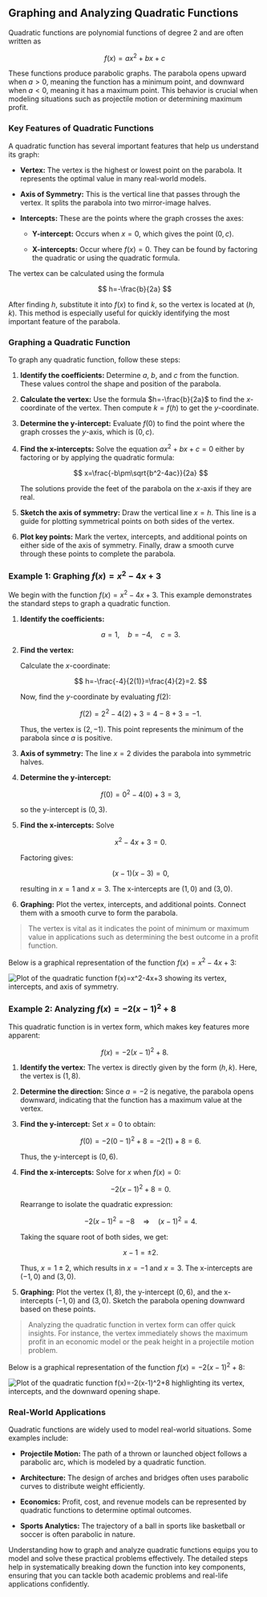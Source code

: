 ## Graphing and Analyzing Quadratic Functions

Quadratic functions are polynomial functions of degree 2 and are often written as

$$
f(x)=ax^2+bx+c
$$

These functions produce parabolic graphs. The parabola opens upward when $a>0$, meaning the function has a minimum point, and downward when $a<0$, meaning it has a maximum point. This behavior is crucial when modeling situations such as projectile motion or determining maximum profit.

### Key Features of Quadratic Functions

A quadratic function has several important features that help us understand its graph:

- **Vertex:** The vertex is the highest or lowest point on the parabola. It represents the optimal value in many real-world models.

- **Axis of Symmetry:** This is the vertical line that passes through the vertex. It splits the parabola into two mirror-image halves.

- **Intercepts:** These are the points where the graph crosses the axes:

  - **Y-intercept:** Occurs when $x=0$, which gives the point $(0, c)$.

  - **X-intercepts:** Occur where $f(x)=0$. They can be found by factoring the quadratic or using the quadratic formula.

The vertex can be calculated using the formula

$$
h=-\frac{b}{2a}
$$

After finding $h$, substitute it into $f(x)$ to find $k$, so the vertex is located at $(h, k)$. This method is especially useful for quickly identifying the most important feature of the parabola.

### Graphing a Quadratic Function

To graph any quadratic function, follow these steps:

1. **Identify the coefficients:** Determine $a$, $b$, and $c$ from the function. These values control the shape and position of the parabola.

2. **Calculate the vertex:** Use the formula $h=-\frac{b}{2a}$ to find the $x$-coordinate of the vertex. Then compute $k=f(h)$ to get the $y$-coordinate.

3. **Determine the y-intercept:** Evaluate $f(0)$ to find the point where the graph crosses the $y$-axis, which is $(0, c)$.

4. **Find the x-intercepts:** Solve the equation $ax^2+bx+c=0$ either by factoring or by applying the quadratic formula:

   $$
x=\frac{-b\pm\sqrt{b^2-4ac}}{2a}
   $$

   The solutions provide the feet of the parabola on the $x$-axis if they are real.

5. **Sketch the axis of symmetry:** Draw the vertical line $x=h$. This line is a guide for plotting symmetrical points on both sides of the vertex.

6. **Plot key points:** Mark the vertex, intercepts, and additional points on either side of the axis of symmetry. Finally, draw a smooth curve through these points to complete the parabola.

### Example 1: Graphing $f(x)=x^2-4x+3$

We begin with the function $f(x)=x^2-4x+3$. This example demonstrates the standard steps to graph a quadratic function.

1. **Identify the coefficients:**

   $$
a=1, \quad b=-4, \quad c=3.
   $$

2. **Find the vertex:**

   Calculate the $x$-coordinate:

   $$
h=-\frac{-4}{2(1)}=\frac{4}{2}=2.
   $$

   Now, find the $y$-coordinate by evaluating $f(2)$:

   $$
f(2)=2^2-4(2)+3=4-8+3=-1.
   $$

   Thus, the vertex is $(2,-1)$. This point represents the minimum of the parabola since $a$ is positive.

3. **Axis of symmetry:** The line $x=2$ divides the parabola into symmetric halves.

4. **Determine the y-intercept:**

   $$
f(0)=0^2-4(0)+3=3,
   $$

   so the y-intercept is $(0,3)$.

5. **Find the x-intercepts:** Solve

   $$
x^2-4x+3=0.
   $$

   Factoring gives:

   $$
(x-1)(x-3)=0,
   $$

   resulting in $x=1$ and $x=3$. The x-intercepts are $(1,0)$ and $(3,0)$.

6. **Graphing:** Plot the vertex, intercepts, and additional points. Connect them with a smooth curve to form the parabola.

> The vertex is vital as it indicates the point of minimum or maximum value in applications such as determining the best outcome in a profit function.

Below is a graphical representation of the function $f(x)=x^2-4x+3$:


![Plot of the quadratic function f(x)=x^2-4x+3 showing its vertex, intercepts, and axis of symmetry.](images/plot_1_03-04-lesson-graphing-and-analyzing-quadratic-functions.md.png)



<!-- tikzpicture -->

### Example 2: Analyzing $f(x)=-2(x-1)^2+8$

This quadratic function is in vertex form, which makes key features more apparent:

$$
f(x)=-2(x-1)^2+8.
$$

1. **Identify the vertex:** The vertex is directly given by the form $(h,k)$. Here, the vertex is $(1,8)$.

2. **Determine the direction:** Since $a=-2$ is negative, the parabola opens downward, indicating that the function has a maximum value at the vertex.

3. **Find the y-intercept:** Set $x=0$ to obtain:

   $$
f(0)=-2(0-1)^2+8=-2(1)+8=6.
   $$

   Thus, the y-intercept is $(0,6)$.

4. **Find the x-intercepts:** Solve for $x$ when $f(x)=0$:

   $$
-2(x-1)^2+8=0.
   $$

   Rearrange to isolate the quadratic expression:

   $$
-2(x-1)^2=-8 \quad\Longrightarrow\quad (x-1)^2=4.
   $$

   Taking the square root of both sides, we get:

   $$
x-1=\pm 2.
   $$

   Thus, $x=1\pm2$, which results in $x=-1$ and $x=3$. The x-intercepts are $(-1,0)$ and $(3,0)$.

5. **Graphing:** Plot the vertex $(1,8)$, the y-intercept $(0,6)$, and the x-intercepts $(-1,0)$ and $(3,0)$. Sketch the parabola opening downward based on these points.

> Analyzing the quadratic function in vertex form can offer quick insights. For instance, the vertex immediately shows the maximum profit in an economic model or the peak height in a projectile motion problem.

Below is a graphical representation of the function $f(x)=-2(x-1)^2+8$:


![Plot of the quadratic function f(x)=-2(x-1)^2+8 highlighting its vertex, intercepts, and the downward opening shape.](images/plot_2_03-04-lesson-graphing-and-analyzing-quadratic-functions.md.png)



<!-- tikzpicture -->

### Real-World Applications

Quadratic functions are widely used to model real-world situations. Some examples include:

- **Projectile Motion:** The path of a thrown or launched object follows a parabolic arc, which is modeled by a quadratic function.

- **Architecture:** The design of arches and bridges often uses parabolic curves to distribute weight efficiently.

- **Economics:** Profit, cost, and revenue models can be represented by quadratic functions to determine optimal outcomes.

- **Sports Analytics:** The trajectory of a ball in sports like basketball or soccer is often parabolic in nature.

Understanding how to graph and analyze quadratic functions equips you to model and solve these practical problems effectively. The detailed steps help in systematically breaking down the function into key components, ensuring that you can tackle both academic problems and real-life applications confidently.